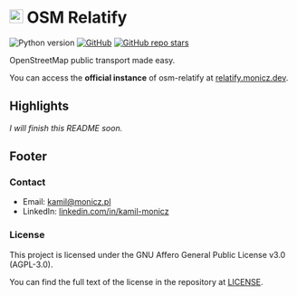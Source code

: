 # <img height="24" src="https://github.com/Zaczero/osm-relatify/blob/main/web/static/img/icon.png?raw=true" alt="🗺️"> OSM Relatify

![Python version](https://img.shields.io/badge/python-v3.11-blue)
[![GitHub](https://img.shields.io/github/license/Zaczero/osm-relatify)](https://github.com/Zaczero/osm-relatify/blob/main/LICENSE)
[![GitHub repo stars](https://img.shields.io/github/stars/Zaczero/osm-relatify?style=social)](https://github.com/Zaczero/osm-relatify)

OpenStreetMap public transport made easy.

You can access the **official instance** of osm-relatify at [relatify.monicz.dev](https://relatify.monicz.dev).

## Highlights

*I will finish this README soon.*

## Footer

### Contact

- Email: [kamil@monicz.pl](mailto:kamil@monicz.pl)
- LinkedIn: [linkedin.com/in/kamil-monicz](https://www.linkedin.com/in/kamil-monicz/)

### License

This project is licensed under the GNU Affero General Public License v3.0 (AGPL-3.0).

You can find the full text of the license in the repository at [LICENSE](https://github.com/Zaczero/osm-revert/blob/main/LICENSE).
